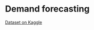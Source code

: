 # Demand forecasting
[Dataset on Kaggle](https://www.kaggle.com/c/demand-forecasting-kernels-only/data)
